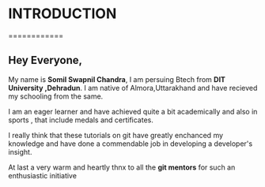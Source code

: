 # INTRODUCTION
============

## Hey Everyone,

My name is **Somil Swapnil Chandra**, I am persuing Btech from **DIT University ,Dehradun**. I am native of Almora,Uttarakhand and have recieved my schooling from the same.

 I am an eager learner and have achieved quite a bit academically and also in sports , that include medals and certificates.

 I really think that these tutorials on git have greatly enchanced my knowledge and have 
 done a commendable job in developing a developer's insight.

 At last a very warm and heartly thnx to all the **git mentors** for such an enthusiastic initiative
 
